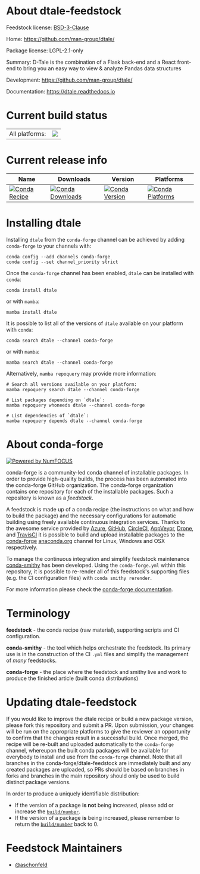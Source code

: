 About dtale-feedstock
=====================

Feedstock license: [BSD-3-Clause](https://github.com/conda-forge/dtale-feedstock/blob/main/LICENSE.txt)

Home: https://github.com/man-group/dtale/

Package license: LGPL-2.1-only

Summary: D-Tale is the combination of a Flask back-end and a React front-end to bring you an easy way to view & analyze Pandas data structures

Development: https://github.com/man-group/dtale/

Documentation: https://dtale.readthedocs.io

Current build status
====================


<table><tr><td>All platforms:</td>
    <td>
      <a href="https://dev.azure.com/conda-forge/feedstock-builds/_build/latest?definitionId=9082&branchName=main">
        <img src="https://dev.azure.com/conda-forge/feedstock-builds/_apis/build/status/dtale-feedstock?branchName=main">
      </a>
    </td>
  </tr>
</table>

Current release info
====================

| Name | Downloads | Version | Platforms |
| --- | --- | --- | --- |
| [![Conda Recipe](https://img.shields.io/badge/recipe-dtale-green.svg)](https://anaconda.org/conda-forge/dtale) | [![Conda Downloads](https://img.shields.io/conda/dn/conda-forge/dtale.svg)](https://anaconda.org/conda-forge/dtale) | [![Conda Version](https://img.shields.io/conda/vn/conda-forge/dtale.svg)](https://anaconda.org/conda-forge/dtale) | [![Conda Platforms](https://img.shields.io/conda/pn/conda-forge/dtale.svg)](https://anaconda.org/conda-forge/dtale) |

Installing dtale
================

Installing `dtale` from the `conda-forge` channel can be achieved by adding `conda-forge` to your channels with:

```
conda config --add channels conda-forge
conda config --set channel_priority strict
```

Once the `conda-forge` channel has been enabled, `dtale` can be installed with `conda`:

```
conda install dtale
```

or with `mamba`:

```
mamba install dtale
```

It is possible to list all of the versions of `dtale` available on your platform with `conda`:

```
conda search dtale --channel conda-forge
```

or with `mamba`:

```
mamba search dtale --channel conda-forge
```

Alternatively, `mamba repoquery` may provide more information:

```
# Search all versions available on your platform:
mamba repoquery search dtale --channel conda-forge

# List packages depending on `dtale`:
mamba repoquery whoneeds dtale --channel conda-forge

# List dependencies of `dtale`:
mamba repoquery depends dtale --channel conda-forge
```


About conda-forge
=================

[![Powered by
NumFOCUS](https://img.shields.io/badge/powered%20by-NumFOCUS-orange.svg?style=flat&colorA=E1523D&colorB=007D8A)](https://numfocus.org)

conda-forge is a community-led conda channel of installable packages.
In order to provide high-quality builds, the process has been automated into the
conda-forge GitHub organization. The conda-forge organization contains one repository
for each of the installable packages. Such a repository is known as a *feedstock*.

A feedstock is made up of a conda recipe (the instructions on what and how to build
the package) and the necessary configurations for automatic building using freely
available continuous integration services. Thanks to the awesome service provided by
[Azure](https://azure.microsoft.com/en-us/services/devops/), [GitHub](https://github.com/),
[CircleCI](https://circleci.com/), [AppVeyor](https://www.appveyor.com/),
[Drone](https://cloud.drone.io/welcome), and [TravisCI](https://travis-ci.com/)
it is possible to build and upload installable packages to the
[conda-forge](https://anaconda.org/conda-forge) [anaconda.org](https://anaconda.org/)
channel for Linux, Windows and OSX respectively.

To manage the continuous integration and simplify feedstock maintenance
[conda-smithy](https://github.com/conda-forge/conda-smithy) has been developed.
Using the ``conda-forge.yml`` within this repository, it is possible to re-render all of
this feedstock's supporting files (e.g. the CI configuration files) with ``conda smithy rerender``.

For more information please check the [conda-forge documentation](https://conda-forge.org/docs/).

Terminology
===========

**feedstock** - the conda recipe (raw material), supporting scripts and CI configuration.

**conda-smithy** - the tool which helps orchestrate the feedstock.
                   Its primary use is in the construction of the CI ``.yml`` files
                   and simplify the management of *many* feedstocks.

**conda-forge** - the place where the feedstock and smithy live and work to
                  produce the finished article (built conda distributions)


Updating dtale-feedstock
========================

If you would like to improve the dtale recipe or build a new
package version, please fork this repository and submit a PR. Upon submission,
your changes will be run on the appropriate platforms to give the reviewer an
opportunity to confirm that the changes result in a successful build. Once
merged, the recipe will be re-built and uploaded automatically to the
`conda-forge` channel, whereupon the built conda packages will be available for
everybody to install and use from the `conda-forge` channel.
Note that all branches in the conda-forge/dtale-feedstock are
immediately built and any created packages are uploaded, so PRs should be based
on branches in forks and branches in the main repository should only be used to
build distinct package versions.

In order to produce a uniquely identifiable distribution:
 * If the version of a package **is not** being increased, please add or increase
   the [``build/number``](https://docs.conda.io/projects/conda-build/en/latest/resources/define-metadata.html#build-number-and-string).
 * If the version of a package **is** being increased, please remember to return
   the [``build/number``](https://docs.conda.io/projects/conda-build/en/latest/resources/define-metadata.html#build-number-and-string)
   back to 0.

Feedstock Maintainers
=====================

* [@aschonfeld](https://github.com/aschonfeld/)

